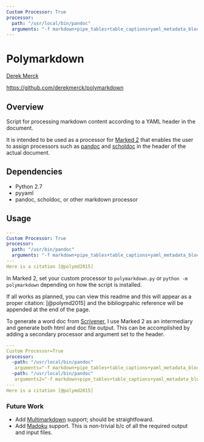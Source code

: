 ```yaml
---
Custom Processor: True
processor:
  path: "/usr/local/bin/pandoc"
  arguments: "-f markdown+pipe_tables+table_captions+yaml_metadata_block+example_lists+implicit_figures -t html5 --bibliography /Users/derek/dev/polymarkdown/ref.bib"
---
```


# Polymarkdown

[Derek Merck](email:derek_merck@brown.edu)  

<https://github.com/derekmerck/polymarkdown>


## Overview

Script for processing markdown content according to a YAML header in the document.
 
It is intended to be used as a processor for [Marked 2] that enables the user to assign processors such as [pandoc] and [scholdoc] in the header of the actual document.


## Dependencies

- Python 2.7
- pyyaml
- pandoc, scholdoc, or other markdown processor


## Usage

```yaml
---
Custom Processor: True
processor:
  path: "/usr/bin/pandoc"
  arguments: "-f markdown+pipe_tables+table_captions+yaml_metadata_block+example_lists+implicit_figures -t html5 --filter pandoc-citeproc --bibliography full_path/ref.bib"
---
Here is a citation [@polymd2015]
```

In Marked 2, set your custom processor to `polymarkdown.py` or `python -m polymarkdown` depending on how the script is installed.

If all works as planned, you can view this readme and this will appear as a proper citation: [@polymd2015] and the bibliogrpahic reference will be appended at the end of the page.

To generate a word doc from [Scrivener], I use Marked 2 as an intermediary and generate both html and doc file output.  This can be accomplished by adding a secondary processor and argument set to the header.

```yaml 
---
Custom Processor=True
processor:
  -path: "/usr/local/bin/pandoc"
   arguments="-f markdown+pipe_tables+table_captions+yaml_metadata_block+example_lists+implicit_figures -t html5 --filter pandoc-citeproc --bibliography ref.bib"
  -path: "/usr/local/bin/pandoc"
   arguments2="-f markdown+pipe_tables+table_captions+yaml_metadata_block+example_lists+implicit_figures -t doc --filter pandoc-citeproc --bibliography ref.bib my_file.doc"
---
Here is a citation [@polymd2015]
```


### Future Work

- Add [Multimarkdown] support; should be straightfoward. 
- Add [Madoku] support.  This is non-trivial b/c of all the required output and input files.


[scrivener]: https://www.literatureandlatte.com/scrivener.php
[marked 2]: http://marked2app.com
[madoku]: https://www.madoko.net
[pandoc]: http://pandoc.org
[scholdoc]: http://scholdoc.scholarlymarkdown.com
[multimarkdown]: http://fletcherpenney.net/multimarkdown/
